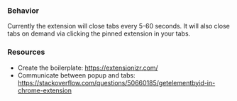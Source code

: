 ### Behavior

Currently the extension will close tabs every 5-60 seconds.
It will also close tabs on demand via clicking the pinned extension in your tabs.

### Resources

- Create the boilerplate: https://extensionizr.com/
- Communicate between popup and tabs: https://stackoverflow.com/questions/50660185/getelementbyid-in-chrome-extension
